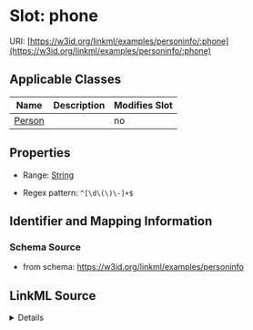 

# Slot: phone

URI: [https://w3id.org/linkml/examples/personinfo/:phone](https://w3id.org/linkml/examples/personinfo/:phone)



<!-- no inheritance hierarchy -->





## Applicable Classes

| Name | Description | Modifies Slot |
| --- | --- | --- |
| [Person](Person.md) |  |  no  |







## Properties

* Range: [String](String.md)

* Regex pattern: `^[\d\(\)\-]+$`





## Identifier and Mapping Information







### Schema Source


* from schema: https://w3id.org/linkml/examples/personinfo




## LinkML Source

<details>
```yaml
name: phone
from_schema: https://w3id.org/linkml/examples/personinfo
rank: 1000
alias: phone
owner: Person
domain_of:
- Person
range: string
pattern: ^[\d\(\)\-]+$

```
</details>